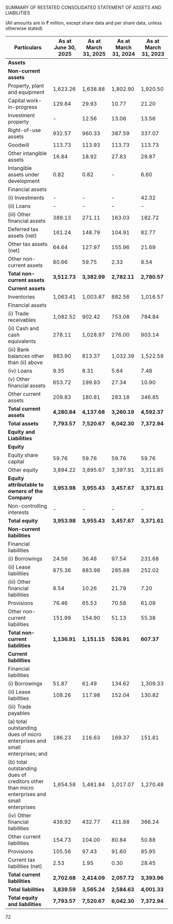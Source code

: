 SUMMARY OF RESTATED CONSOLIDATED STATEMENT OF ASSETS AND LIABILITIES

(All amounts are in ₹ million, except share data and per share data, unless otherwise stated)

<table><thead><tr><th>Particulars</th><th>As at June 30, 2025</th><th>As at March 31, 2025</th><th>As at March 31, 2024</th><th>As at March 31, 2023</th></tr></thead><tbody><tr><td><strong>Assets</strong></td><td></td><td></td><td></td><td></td></tr><tr><td><strong>Non-current assets</strong></td><td></td><td></td><td></td><td></td></tr><tr><td>Property, plant and equipment</td><td>1,623.26</td><td>1,638.88</td><td>1,802.90</td><td>1,920.50</td></tr><tr><td>Capital work-in-progress</td><td>129.84</td><td>29.93</td><td>10.77</td><td>21.20</td></tr><tr><td>Investment property</td><td>-</td><td>12.56</td><td>13.06</td><td>13.56</td></tr><tr><td>Right-of-use assets</td><td>932.57</td><td>960.33</td><td>387.59</td><td>337.07</td></tr><tr><td>Goodwill</td><td>113.73</td><td>113.93</td><td>113.73</td><td>113.73</td></tr><tr><td>Other intangible assets</td><td>16.84</td><td>18.92</td><td>27.83</td><td>29.87</td></tr><tr><td>Intangible assets under development</td><td>0.82</td><td>0.82</td><td>-</td><td>6.60</td></tr><tr><td>Financial assets</td><td></td><td></td><td></td><td></td></tr><tr><td>(i) Investments</td><td>-</td><td>-</td><td>-</td><td>42.32</td></tr><tr><td>(ii) Loans</td><td>-</td><td>-</td><td>-</td><td>-</td></tr><tr><td>(iii) Other financial assets</td><td>389.13</td><td>271.11</td><td>163.03</td><td>182.72</td></tr><tr><td>Deferred tax assets (net)</td><td>161.24</td><td>148.79</td><td>104.91</td><td>82.77</td></tr><tr><td>Other tax assets (net)</td><td>64.64</td><td>127.97</td><td>155.96</td><td>21.69</td></tr><tr><td>Other non-current assets</td><td>80.66</td><td>59.75</td><td>2.33</td><td>8.54</td></tr><tr><td><strong>Total non-current assets</strong></td><td><strong>3,512.73</strong></td><td><strong>3,382.99</strong></td><td><strong>2,782.11</strong></td><td><strong>2,780.57</strong></td></tr><tr><td><strong>Current assets</strong></td><td></td><td></td><td></td><td></td></tr><tr><td>Inventories</td><td>1,063.41</td><td>1,003.87</td><td>882.56</td><td>1,016.57</td></tr><tr><td>Financial assets</td><td></td><td></td><td></td><td></td></tr><tr><td>(i) Trade receivables</td><td>1,082.52</td><td>902.42</td><td>753.08</td><td>784.84</td></tr><tr><td>(ii) Cash and cash equivalents</td><td>278.11</td><td>1,028.97</td><td>276.00</td><td>903.14</td></tr><tr><td>(iii) Bank balances other than (ii) above</td><td>983.90</td><td>813.37</td><td>1,032.39</td><td>1,522.59</td></tr><tr><td>(iv) Loans</td><td>9.35</td><td>8.31</td><td>5.64</td><td>7.48</td></tr><tr><td>(v) Other financial assets</td><td>653.72</td><td>199.93</td><td>27.34</td><td>10.90</td></tr><tr><td>Other current assets</td><td>209.83</td><td>180.81</td><td>283.18</td><td>346.85</td></tr><tr><td><strong>Total current assets</strong></td><td><strong>4,280.84</strong></td><td><strong>4,137.68</strong></td><td><strong>3,260.19</strong></td><td><strong>4,592.37</strong></td></tr><tr><td><strong>Total assets</strong></td><td><strong>7,793.57</strong></td><td><strong>7,520.67</strong></td><td><strong>6,042.30</strong></td><td><strong>7,372.94</strong></td></tr><tr><td><strong>Equity and Liabilities</strong></td><td></td><td></td><td></td><td></td></tr><tr><td><strong>Equity</strong></td><td></td><td></td><td></td><td></td></tr><tr><td>Equity share capital</td><td>59.76</td><td>59.76</td><td>59.76</td><td>59.76</td></tr><tr><td>Other equity</td><td>3,894.22</td><td>3,895.67</td><td>3,397.91</td><td>3,311.85</td></tr><tr><td><strong>Equity attributable to owners of the Company</strong></td><td><strong>3,953.98</strong></td><td><strong>3,955.43</strong></td><td><strong>3,457.67</strong></td><td><strong>3,371.61</strong></td></tr><tr><td>Non-controlling interests</td><td>-</td><td>-</td><td>-</td><td>-</td></tr><tr><td><strong>Total equity</strong></td><td><strong>3,953.98</strong></td><td><strong>3,955.43</strong></td><td><strong>3,457.67</strong></td><td><strong>3,371.61</strong></td></tr><tr><td><strong>Non-current liabilities</strong></td><td></td><td></td><td></td><td></td></tr><tr><td>Financial liabilities</td><td></td><td></td><td></td><td></td></tr><tr><td>(i) Borrowings</td><td>24.56</td><td>36.48</td><td>97.54</td><td>231.68</td></tr><tr><td>(ii) Lease liabilities</td><td>875.36</td><td>883.98</td><td>285.88</td><td>252.02</td></tr><tr><td>(iii) Other financial liabilities</td><td>8.54</td><td>10.26</td><td>21.78</td><td>7.20</td></tr><tr><td>Provisions</td><td>76.46</td><td>65.53</td><td>70.58</td><td>61.09</td></tr><tr><td>Other non-current liabilities</td><td>151.99</td><td>154.90</td><td>51.13</td><td>55.38</td></tr><tr><td><strong>Total non-current liabilities</strong></td><td><strong>1,136.91</strong></td><td><strong>1,151.15</strong></td><td><strong>526.91</strong></td><td><strong>607.37</strong></td></tr><tr><td><strong>Current liabilities</strong></td><td></td><td></td><td></td><td></td></tr><tr><td>Financial liabilities</td><td></td><td></td><td></td><td></td></tr><tr><td>(i) Borrowings</td><td>51.87</td><td>61.49</td><td>134.62</td><td>1,309.33</td></tr><tr><td>(ii) Lease liabilities</td><td>108.26</td><td>117.98</td><td>152.04</td><td>130.82</td></tr><tr><td>(iii) Trade payables</td><td></td><td></td><td></td><td></td></tr><tr><td>(a) total outstanding dues of micro enterprises and small enterprises; and</td><td>186.23</td><td>116.63</td><td>169.37</td><td>151.81</td></tr><tr><td>(b) total outstanding dues of creditors other than micro enterprises and small enterprises</td><td>1,654.58</td><td>1,481.84</td><td>1,017.07</td><td>1,270.48</td></tr><tr><td>(iv) Other financial liabilities</td><td>438.92</td><td>432.77</td><td>411.88</td><td>366.24</td></tr><tr><td>Other current liabilities</td><td>154.73</td><td>104.00</td><td>80.84</td><td>50.88</td></tr><tr><td>Provisions</td><td>105.56</td><td>97.43</td><td>91.60</td><td>85.95</td></tr><tr><td>Current tax liabilities (net)</td><td>2.53</td><td>1.95</td><td>0.30</td><td>28.45</td></tr><tr><td><strong>Total current liabilities</strong></td><td><strong>2,702.68</strong></td><td><strong>2,414.09</strong></td><td><strong>2,057.72</strong></td><td><strong>3,393.96</strong></td></tr><tr><td><strong>Total liabilities</strong></td><td><strong>3,839.59</strong></td><td><strong>3,565.24</strong></td><td><strong>2,584.63</strong></td><td><strong>4,001.33</strong></td></tr><tr><td><strong>Total equity and liabilities</strong></td><td><strong>7,793.57</strong></td><td><strong>7,520.67</strong></td><td><strong>6,042.30</strong></td><td><strong>7,372.94</strong></td></tr></tbody></table>

72